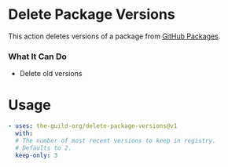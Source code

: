 # Delete Package Versions

This action deletes versions of a package from [GitHub Packages](https://github.com/features/packages).

### What It Can Do

* Delete old versions

# Usage

```yaml
- uses: the-guild-org/delete-package-versions@v1
  with:
  # The number of most recent versions to keep in registry.
  # Defaults to 2.
  keep-only: 3
```
